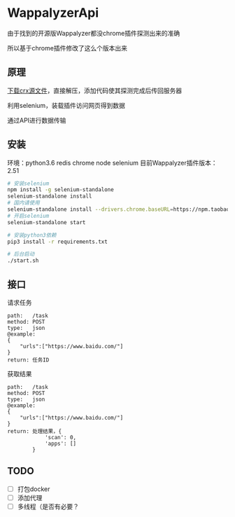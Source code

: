 # WappalyzerApi

由于找到的开源版Wappalyzer都没chrome插件探测出来的准确

所以基于chrome插件修改了这么个版本出来

## 原理

[下载crx源文件](http://chrome-extension-downloader.com/)，直接解压，添加代码使其探测完成后传回服务器

利用selenium，装载插件访问网页得到数据

通过API进行数据传输

## 安装

环境：python3.6 redis chrome node selenium
目前Wappalyzer插件版本： 2.51

```bash
# 安装selenium
npm install -g selenium-standalone
selenium-standalone install
# 国内请使用
selenium-standalone install --drivers.chrome.baseURL=https://npm.taobao.org/mirrors/chromedriver --baseURL=https://npm.taobao.org/mirrors/selenium --drivers.firefox.baseURL=https://npm.taobao.org/mirrors/geckodriver
# 开启selenium
selenium-standalone start

# 安装python3依赖
pip3 install -r requirements.txt

# 后台启动
./start.sh
```

## 接口

请求任务

```
path:   /task
method: POST
type:   json
@example:
{
	"urls":["https://www.baidu.com/"]
}
return: 任务ID
```

获取结果

```
path:   /task
method: POST
type:   json
@example:
{
	"urls":["https://www.baidu.com/"]
}
return: 处理结果，{
            'scan': 0,
            'apps': []
        }
```

## TODO

- [ ] 打包docker
- [ ] 添加代理
- [ ] 多线程（是否有必要？